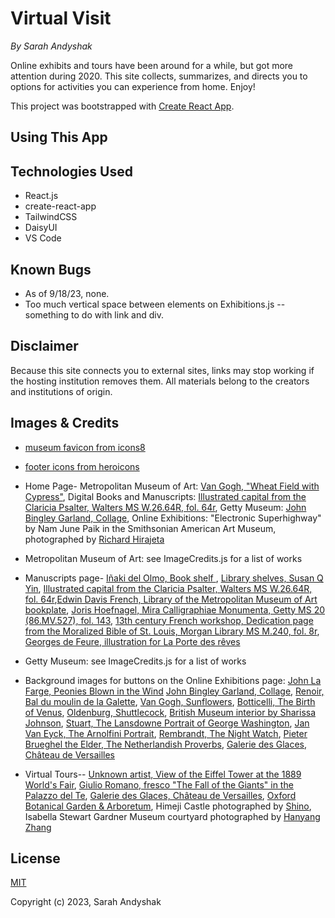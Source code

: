 # Virtual Visit
_By Sarah Andyshak_

Online exhibits and tours have been around for a while, but got more attention during 2020. This site collects, summarizes, and directs you to options for activities you can experience from home. Enjoy!

This project was bootstrapped with [Create React App](https://github.com/facebook/create-react-app).

## Using This App
<!-- Visit the [site online here!]() -->

## Technologies Used
* React.js
* create-react-app
* TailwindCSS
* DaisyUI
* VS Code

## Known Bugs
* As of 9/18/23, none.
* Too much vertical space between elements on Exhibitions.js -- something to do with link and div.

## Disclaimer
Because this site connects you to external sites, links may stop working if the hosting institution removes them. All materials belong to the creators and institutions of origin.

## Images & Credits
* [museum favicon from icons8]("https://icons8.com/icon/4837/museum")
* [footer icons from heroicons]("https://heroicons.com/)

* Home Page- Metropolitan Museum of Art: [Van Gogh, "Wheat Field with Cypress"](https://www.metmuseum.org/art/collection/search/436535?searchField=All&amp;sortBy=Relevance&amp;high=on&amp;ao=on&amp;showOnly=openAccess&amp;ft=*&amp;offset=280&amp;rpp=40&amp;pos=315), Digital Books and Manuscripts: [Illustrated capital from the Claricia Psalter, Walters MS W.26.64R, fol. 64r](https://art.thewalters.org/detail/25823/claricia-swinging-on-an-initial-q-2/), Getty Museum: [John Bingley Garland, Collage](https://www.getty.edu/art/collection/object/109Q8D), Online Exhibitions: "Electronic Superhighway" by Nam June Paik in the Smithsonian American Art Museum, photographed by [Richard Hirajeta](https://unsplash.com/photos/xXJ5xPcknRA)

* Metropolitan Museum of Art: see ImageCredits.js for a list of works

* Manuscripts page- [Iñaki del Olmo, Book shelf ](https://unsplash.com/photos/NIJuEQw0RKg), [Library shelves, Susan Q Yin](https://unsplash.com/photos/2JIvboGLeho), [Illustrated capital from the Claricia Psalter, Walters MS W.26.64R, fol. 64r](https://art.thewalters.org/detail/25823/claricia-swinging-on-an-initial-q-2/),[Edwin Davis French, Library of the Metropolitan Museum of Art bookplate](https://www.metmuseum.org/art/collection/search/821879), [Joris Hoefnagel, Mira Calligraphiae Monumenta, Getty MS 20 (86.MV.527), fol. 143](https://www.getty.edu/art/collection/object/105TPW), [13th century French workshop, Dedication page from the Moralized Bible of St. Louis, Morgan Library MS M.240, fol. 8r](https://www.themorgan.org/manuscript/77422), [Georges de Feure, illustration for La Porte des rêves](https://gallica.bnf.fr/ark:/12148/btv1b8600233m/f194.item)

* Getty Museum: see ImageCredits.js for a list of works

* Background images for buttons on the Online Exhibitions page: [John La Farge, Peonies Blown in the Wind](https://www.metmuseum.org/art/collection/search/5582) [John Bingley Garland, Collage](https://www.getty.edu/art/collection/object/109Q8D), [Renoir, Bal du moulin de la Galette](https://en.wikipedia.org/wiki/Mus%C3%A9e_d%27Orsay#/media/File:Pierre-Auguste_Renoir,_Le_Moulin_de_la_Galette.jpg), [Van Gogh, Sunflowers](https://en.wikipedia.org/wiki/Sunflowers_(Van_Gogh_series)#/media/File:Vincent_van_Gogh_-_Sunflowers_-_VGM_F458.jpg), [Botticelli, The Birth of Venus](https://en.wikipedia.org/wiki/The_Birth_of_Venus#/media/File:Sandro_Botticelli_-_La_nascita_di_Venere_-_Google_Art_Project_-_edited.jpg), [Oldenburg, Shuttlecock](https://en.wikipedia.org/wiki/File:Shuttlecock_-_Nelson_Art_Gallery.png), [British Museum interior by Sharissa Johnson](https://unsplash.com/photos/RnT5Y9i9n94), [Stuart, The Lansdowne Portrait of George Washington](https://en.wikipedia.org/wiki/National_Portrait_Gallery_(United_States)#/media/File:Gilbert_Stuart_-_George_Washington_(Lansdowne_Portrait)_-_Google_Art_Project.jpg), [Jan Van Eyck, The Arnolfini Portrait](https://en.wikipedia.org/wiki/National_Gallery#/media/File:Van_Eyck_-_Arnolfini_Portrait.jpg), [Rembrandt, The Night Watch](https://en.wikipedia.org/wiki/The_Night_Watch#/media/File:The_Night_Watch_-_HD.jpg), [Pieter Brueghel the Elder, The Netherlandish Proverbs](https://en.wikipedia.org/wiki/File:Pieter_Brueghel_the_Elder_-_The_Dutch_Proverbs_-_Google_Art_Project.jpg), [Galerie des Glaces, Château de Versailles](https://en.wikipedia.org/wiki/Palace_of_Versailles#/media/File:Chateau_Versailles_Galerie_des_Glaces.jpg)

* Virtual Tours-- [Unknown artist, View of the Eiffel Tower at the 1889 World's Fair](https://en.wikipedia.org/wiki/Eiffel_Tower#/media/File:Exposition_Universelle_de_Paris_1889_-_Universit%C3%A4ts-_und_Landesbibliothek_Darmstadt.jpg), [Giulio Romano, fresco "The Fall of the Giants" in the Palazzo del Te](https://en.wikipedia.org/wiki/Giulio_Romano#/media/File:Gigant.jpg), [Galerie des Glaces, Château de Versailles](https://en.wikipedia.org/wiki/Palace_of_Versailles#/media/File:Chateau_Versailles_Galerie_des_Glaces.jpg), [Oxford Botanical Garden & Arboretum](https://en.wikipedia.org/wiki/University_of_Oxford_Botanic_Garden#/media/File:An_obscured_Magdalen_Great_Tower_from_the_Botanic_Gardens.jpg), Himeji Castle photographed by [Shino](https://unsplash.com/photos/lpWPQ6KN5P4), Isabella Stewart Gardner Museum courtyard photographed by [Hanyang Zhang](https://unsplash.com/photos/Agz-3dok9Y8)

## License
[MIT](https://opensource.org/license/mit/)

Copyright (c) 2023, Sarah Andyshak